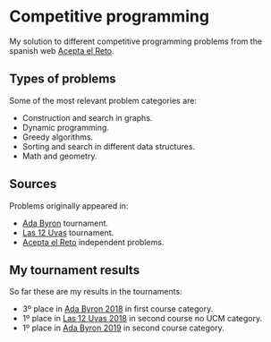 # Competitive programming
My solution to different competitive programming problems from the spanish web [Acepta el Reto](http://www.aceptaelreto.com/).

## Types of problems

Some of the most relevant problem categories are:
* Construction and search in graphs.
* Dynamic programming.
* Greedy algorithms.
* Sorting and search in different data structures.
* Math and geometry.

## Sources

Problems originally appeared in:
* [Ada Byron](http://www.ada-byron.es/) tournament.
* [Las 12 Uvas](http://www.las12uvas.es/) tournament.
* [Acepta el Reto](http://www.aceptaelreto.com/) independent problems.

## My tournament results

So far these are my results in the tournaments:
* 3º place in [Ada Byron 2018](http://www.ada-byron.es/2018/) in first course category.
* 1º place in [Las 12 Uvas 2018](http://las12uvas.es/2018/) in second course no UCM category.
* 1º place in [Ada Byron 2019](http://www.ada-byron.es/2019/) in second course category.